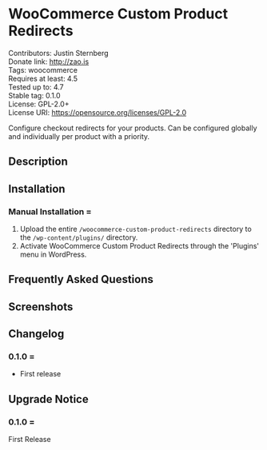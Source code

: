 # WooCommerce Custom Product Redirects
Contributors:      Justin Sternberg  
Donate link:       http://zao.is  
Tags:              woocommerce  
Requires at least: 4.5  
Tested up to:      4.7  
Stable tag:        0.1.0  
License:           GPL-2.0+  
License URI:       https://opensource.org/licenses/GPL-2.0  

Configure checkout redirects for your products. Can be configured globally and individually per product with a priority.

## Description



## Installation

### Manual Installation =

1. Upload the entire `/woocommerce-custom-product-redirects` directory to the `/wp-content/plugins/` directory.
2. Activate WooCommerce Custom Product Redirects through the 'Plugins' menu in WordPress.

## Frequently Asked Questions


## Screenshots


## Changelog

### 0.1.0 =
* First release

## Upgrade Notice

### 0.1.0 =
First Release
